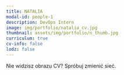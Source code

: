 ```yaml
---
title: NATALIA 
modal-id: people-1
description: DevOps Intern
image: img/portfolio/natalia_cv.jpg
thumbnail: assets/img/portfolio/n_thumb.jpg
curriculum: true
cv-info: false
lodz: false
---
```


Nie widzisz obrazu CV? Spróbuj zmienić sieć.